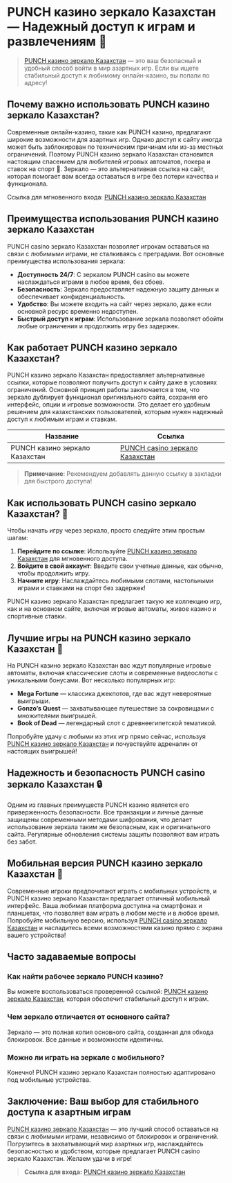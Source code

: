 # PUNCH казино зеркало Казахстан — Надежный доступ к играм и развлечениям 🎰

> [PUNCH казино зеркало Казахстан](https://betpunch1.com/d638d6d39) — это ваш безопасный и удобный способ войти в мир азартных игр. Если вы ищете стабильный доступ к любимому онлайн-казино, вы попали по адресу!

## Почему важно использовать PUNCH казино зеркало Казахстан?

Современные онлайн-казино, такие как PUNCH казино, предлагают широкие возможности для азартных игр. Однако доступ к сайту иногда может быть заблокирован по техническим причинам или из-за местных ограничений. Поэтому PUNCH казино зеркало Казахстан становится настоящим спасением для любителей игровых автоматов, покера и ставок на спорт 🎲. Зеркало — это альтернативная ссылка на сайт, которая помогает вам всегда оставаться в игре без потери качества и функционала.

Ссылка для мгновенного входа: [PUNCH казино зеркало Казахстан](https://betpunch1.com/d638d6d39)

## Преимущества использования PUNCH казино зеркало Казахстан

PUNCH casino зеркало Казахстан позволяет игрокам оставаться на связи с любимыми играми, не сталкиваясь с преградами. Вот основные преимущества использования зеркала:

- **Доступность 24/7**: С зеркалом PUNCH casino вы можете наслаждаться играми в любое время, без сбоев.
- **Безопасность**: Зеркало предоставляет надежную защиту данных и обеспечивает конфиденциальность.
- **Удобство**: Вы можете входить на сайт через зеркало, даже если основной ресурс временно недоступен.
- **Быстрый доступ к играм**: Использование зеркала позволяет обойти любые ограничения и продолжить игру без задержек.

## Как работает PUNCH казино зеркало Казахстан?

PUNCH казино зеркало Казахстан предоставляет альтернативные ссылки, которые позволяют получить доступ к сайту даже в условиях ограничений. Основной принцип работы заключается в том, что зеркало дублирует функционал оригинального сайта, сохраняя его интерфейс, опции и игровые возможности. Это делает его удобным решением для казахстанских пользователей, которым нужен надежный доступ к любимым играм и ставкам.

| **Название**                       | **Ссылка**                                |
|------------------------------------|-------------------------------------------|
| PUNCH казино зеркало Казахстан     | [PUNCH casino зеркало Казахстан](https://betpunch1.com/d638d6d39) |

> **Примечание**: Рекомендуем добавлять данную ссылку в закладки для быстрого доступа!

## Как использовать PUNCH casino зеркало Казахстан? 🔄

Чтобы начать игру через зеркало, просто следуйте этим простым шагам:

1. **Перейдите по ссылке**: Используйте [PUNCH казино зеркало Казахстан](https://betpunch1.com/d638d6d39) для мгновенного доступа.
2. **Войдите в свой аккаунт**: Введите свои учетные данные, как обычно, чтобы продолжить игру.
3. **Начните игру**: Наслаждайтесь любимыми слотами, настольными играми и ставками на спорт без задержек!

PUNCH казино зеркало Казахстан предлагает такую же коллекцию игр, как и на основном сайте, включая игровые автоматы, живое казино и спортивные ставки.

## Лучшие игры на PUNCH казино зеркало Казахстан 🎲

На PUNCH казино зеркало Казахстан вас ждут популярные игровые автоматы, включая классические слоты и современные видеослоты с уникальными бонусами. Вот несколько популярных игр:

- **Mega Fortune** — классика джекпотов, где вас ждут невероятные выигрыши.
- **Gonzo’s Quest** — захватывающее путешествие за сокровищами с множителями выигрышей.
- **Book of Dead** — легендарный слот с древнеегипетской тематикой.
  
Попробуйте удачу с любыми из этих игр прямо сейчас, используя [PUNCH казино зеркало Казахстан](https://betpunch1.com/d638d6d39) и почувствуйте адреналин от настоящих выигрышей!

## Надежность и безопасность PUNCH casino зеркало Казахстан 🔒

Одним из главных преимуществ PUNCH казино является его приверженность безопасности. Все транзакции и личные данные защищены современными методами шифрования, что делает использование зеркала таким же безопасным, как и оригинального сайта. Регулярные обновления системы защиты позволяют вам играть без забот.

## Мобильная версия PUNCH казино зеркало Казахстан 📱

Современные игроки предпочитают играть с мобильных устройств, и PUNCH казино зеркало Казахстан предлагает отличный мобильный интерфейс. Ваша любимая платформа доступна на смартфонах и планшетах, что позволяет вам играть в любом месте и в любое время. Попробуйте мобильную версию, используя [PUNCH casino зеркало Казахстан](https://betpunch1.com/d638d6d39) и насладитесь всеми возможностями казино прямо с экрана вашего устройства!

## Часто задаваемые вопросы

### Как найти рабочее зеркало PUNCH казино?

Вы можете воспользоваться проверенной ссылкой: [PUNCH казино зеркало Казахстан](https://betpunch1.com/d638d6d39), которая обеспечит стабильный доступ к играм.

### Чем зеркало отличается от основного сайта?

Зеркало — это полная копия основного сайта, созданная для обхода блокировок. Все данные и возможности идентичны.

### Можно ли играть на зеркале с мобильного?

Конечно! PUNCH казино зеркало Казахстан полностью адаптировано под мобильные устройства.

## Заключение: Ваш выбор для стабильного доступа к азартным играм

[PUNCH казино зеркало Казахстан](https://betpunch1.com/d638d6d39) — это лучший способ оставаться на связи с любимыми играми, независимо от блокировок и ограничений. Погрузитесь в захватывающий мир азартных игр, наслаждайтесь безопасностью и удобством, которые предлагает PUNCH casino зеркало Казахстан. Желаем удачи в игре!

> **Ссылка для входа:** [PUNCH казино зеркало Казахстан](https://betpunch1.com/d638d6d39)
